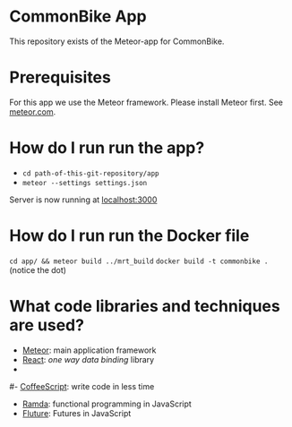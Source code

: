 # CommonBike App

This repository exists of the Meteor-app for CommonBike.

# Prerequisites

For this app we use the Meteor framework. Please install Meteor first. See [meteor.com](https://www.meteor.com/).

# How do I run run the app?

- `cd path-of-this-git-repository/app`
- `meteor --settings settings.json`

Server is now running at [localhost:3000](http://localhost:3000)

# How do I run run the Docker file

`cd app/ && meteor build ../mrt_build`
`docker build -t commonbike .` (notice the dot)

# What code libraries and techniques are used?

- [Meteor](https://www.meteor.com/): main application framework
- [React](https://facebook.github.io/react/): *one way data binding* library
- 
#- [CoffeeScript](http://coffeescript.org/): write code in less time
- [Ramda](http://ramdajs.com/): functional programming in JavaScript
- [Fluture](https://github.com/Avaq/Fluture): Futures in JavaScript
